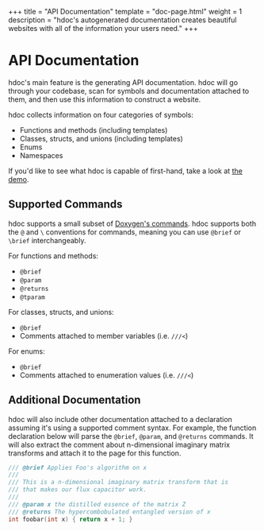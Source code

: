 +++
title = "API Documentation"
template = "doc-page.html"
weight = 1
description = "hdoc's autogenerated documentation creates beautiful websites with all of the information your users need."
+++

# API Documentation

hdoc's main feature is the generating API documentation.
hdoc will go through your codebase, scan for symbols and documentation attached to them, and then use this information to construct a website.

hdoc collects information on four categories of symbols:
- Functions and methods (including templates)
- Classes, structs, and unions (including templates)
- Enums
- Namespaces

If you'd like to see what hdoc is capable of first-hand, take a look at [the demo](https://demo.hdoc.io).

## Supported Commands

hdoc supports a small subset of [Doxygen's commands](https://www.doxygen.nl/manual/commands.html).
hdoc supports both the `@` and `\` conventions for commands, meaning you can use `@brief` or `\brief` interchangeably.

For functions and methods:
- `@brief`
- `@param`
- `@returns`
- `@tparam`

For classes, structs, and unions:
- `@brief`
- Comments attached to member variables (i.e. `///<`)

For enums:
- `@brief`
- Comments attached to enumeration values (i.e. `///<`)

## Additional Documentation

hdoc will also include other documentation attached to a declaration assuming it's using a supported comment syntax.
For example, the function declaration below will parse the `@brief`, `@param`, and `@returns` commands.
It will also extract the comment about n-dimensional imaginary matrix transforms and attach it to the page for this function.

```cpp
/// @brief Applies Foo's algorithm on x
///
/// This is a n-dimensional imaginary matrix transform that is
/// that makes our flux capacitor work.
///
/// @param x the distilled essence of the matrix Z
/// @returns The hypercombobulated entangled version of x
int foobar(int x) { return x + 1; }
```
